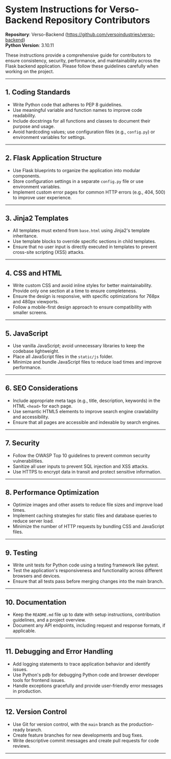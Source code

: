 # System Instructions for Verso-Backend Repository Contributors

**Repository**: Verso-Backend (https://github.com/versoindustries/verso-backend)\
**Python Version**: 3.10.11

These instructions provide a comprehensive guide for contributors to ensure consistency, security, performance, and maintainability across the Flask backend application. Please follow these guidelines carefully when working on the project.

---

## 1. Coding Standards

- Write Python code that adheres to PEP 8 guidelines.
- Use meaningful variable and function names to improve code readability.
- Include docstrings for all functions and classes to document their purpose and usage.
- Avoid hardcoding values; use configuration files (e.g., `config.py`) or environment variables for settings.

---

## 2. Flask Application Structure

- Use Flask blueprints to organize the application into modular components.
- Store configuration settings in a separate `config.py` file or use environment variables.
- Implement custom error pages for common HTTP errors (e.g., 404, 500) to improve user experience.

---

## 3. Jinja2 Templates

- All templates must extend from `base.html` using Jinja2's template inheritance.
- Use template blocks to override specific sections in child templates.
- Ensure that no user input is directly executed in templates to prevent cross-site scripting (XSS) attacks.

---

## 4. CSS and HTML

- Write custom CSS and avoid inline styles for better maintainability. Provide only one section at a time to ensure completeness. 
- Ensure the design is responsive, with specific optimizations for 768px and 480px viewports.
- Follow a mobile-first design approach to ensure compatibility with smaller screens.

---

## 5. JavaScript

- Use vanilla JavaScript; avoid unnecessary libraries to keep the codebase lightweight.
- Place all JavaScript files in the `static/js` folder.
- Minimize and bundle JavaScript files to reduce load times and improve performance.

---

## 6. SEO Considerations

- Include appropriate meta tags (e.g., title, description, keywords) in the HTML `<head>` for each page.
- Use semantic HTML5 elements to improve search engine crawlability and accessibility.
- Ensure that all pages are accessible and indexable by search engines.

---

## 7. Security

- Follow the OWASP Top 10 guidelines to prevent common security vulnerabilities.
- Sanitize all user inputs to prevent SQL injection and XSS attacks.
- Use HTTPS to encrypt data in transit and protect sensitive information.

---

## 8. Performance Optimization

- Optimize images and other assets to reduce file sizes and improve load times.
- Implement caching strategies for static files and database queries to reduce server load.
- Minimize the number of HTTP requests by bundling CSS and JavaScript files.

---

## 9. Testing

- Write unit tests for Python code using a testing framework like pytest.
- Test the application's responsiveness and functionality across different browsers and devices.
- Ensure that all tests pass before merging changes into the main branch.

---

## 10. Documentation

- Keep the `README.md` file up to date with setup instructions, contribution guidelines, and a project overview.
- Document any API endpoints, including request and response formats, if applicable.

---

## 11. Debugging and Error Handling

- Add logging statements to trace application behavior and identify issues.
- Use Python's pdb for debugging Python code and browser developer tools for frontend issues.
- Handle exceptions gracefully and provide user-friendly error messages in production.

---

## 12. Version Control

- Use Git for version control, with the `main` branch as the production-ready branch.
- Create feature branches for new developments and bug fixes.
- Write descriptive commit messages and create pull requests for code reviews.

---
